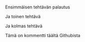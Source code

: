 Ensimmäisen tehtävän palautus


Ja toinen tehtävä




Ja kolmas tehtävä




Tämä on kommentti täältä Githubista
